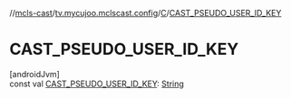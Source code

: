 //[mcls-cast](../../../index.md)/[tv.mycujoo.mclscast.config](../index.md)/[C](index.md)/[CAST_PSEUDO_USER_ID_KEY](-c-a-s-t_-p-s-e-u-d-o_-u-s-e-r_-i-d_-k-e-y.md)

# CAST_PSEUDO_USER_ID_KEY

[androidJvm]\
const val [CAST_PSEUDO_USER_ID_KEY](-c-a-s-t_-p-s-e-u-d-o_-u-s-e-r_-i-d_-k-e-y.md): [String](https://kotlinlang.org/api/latest/jvm/stdlib/kotlin/-string/index.html)
